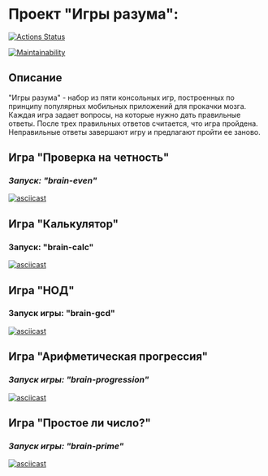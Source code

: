 # Проект "Игры разума":

[![Actions Status](https://github.com/lipanissa9helen/frontend-project-44/workflows/hexlet-check/badge.svg)](https://github.com/lipanissa9helen/frontend-project-44/actions)

[![Maintainability](https://api.codeclimate.com/v1/badges/f843ebed0df448c16f9a/maintainability)](https://codeclimate.com/github/lipanissa9helen/frontend-project-44/maintainability)

## Описание

"Игры разума" - набор из пяти консольных игр, построенных по принципу популярных мобильных приложений для прокачки мозга. Каждая игра задает вопросы, на которые нужно дать правильные ответы. После трех правильных ответов считается, что игра пройдена. Неправильные ответы завершают игру и предлагают пройти ее заново. 

## Игра "Проверка на четность"

### *Запуск: "brain-even"*
[![asciicast](https://asciinema.org/a/ZTatFB2W7MsLIDMXdFh3BrcRS.svg)](https://asciinema.org/a/ZTatFB2W7MsLIDMXdFh3BrcRS)

## Игра "Калькулятор"

### Запуск: "brain-calc"
[![asciicast](https://asciinema.org/a/R7y26aS7j5vOCqMGD2Q3GPfvz.svg)](https://asciinema.org/a/R7y26aS7j5vOCqMGD2Q3GPfvz)

## Игра "НОД"

### Запуск игры: "brain-gcd"
[![asciicast](https://asciinema.org/a/5iJUJ4X2wqHuVVmMCQay5sp2Q.svg)](https://asciinema.org/a/5iJUJ4X2wqHuVVmMCQay5sp2Q)

## Игра "Арифметическая прогрессия"

### *Запуск игры: "brain-progression"*
[![asciicast](https://asciinema.org/a/KO07p0EcyV5jct0IRpfK6EBtz.svg)](https://asciinema.org/a/KO07p0EcyV5jct0IRpfK6EBtz)

## Игра "Простое ли число?"

### *Запуск игры: "brain-prime"*
[![asciicast](https://asciinema.org/a/OxZzw84i5zQNQxau3hAwvlp8h.svg)](https://asciinema.org/a/OxZzw84i5zQNQxau3hAwvlp8h)
